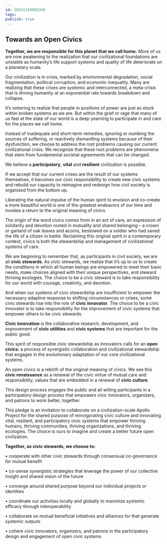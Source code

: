 ```yaml
---
id: 20241109085348
tags: 
publish: true
---
```

## Towards an Open Civics

**Together, we are responsible for this planet that we call home.** More of us are now awakening to the realization that our civilizational foundations are unstable as humanity’s life support systems and quality of life deteriorate on a planetary scale.

Our civilization is in crisis, marked by environmental degradation, social fragmentation, political corruption, and economic inequality. Many are realizing that these crises are systemic and interconnected, a meta-crisis that is driving humanity at an exponential rate towards breakdown and collapse.

It’s sobering to realize that people in positions of power are just as stuck within broken systems as we are. But within the grief or rage that many of us feel at the state of our world is a deep yearning to participate in and care for the places we call home.

Instead of inadequate and short-term remedies, ignoring or numbing the sources of suffering, or reactively dismantling systems because of their dysfunction, we choose to address the root problems causing our current civilizational crisis. We recognize that these root problems are phenomena that stem from fundamental societal agreements that can be changed.

We believe a **participatory**, **vital** and **resilient** civilization is possible.

If we accept that our current crises are the result of our systems themselves, it becomes our civic responsibility to create new civic systems and rebuild our capacity to reimagine and redesign how civil society is organized from the bottom up.

Liberating the natural impulse of the human spirit to envision and co-create a more beautiful world is one of the greatest endeavors of our time and invokes a return to the original meaning of civics.  
  
The origin of the word civics comes from in an act of care, an expression of solidarity and devotion rooted in mutuality and shared belonging – a crown or garland of oak leaves and acorns, bestowed on a soldier who had saved the life of a citizen in battle. Reclaiming this original spirit in a contemporary context, civics is both the stewardship and management of civilizational systems of care.

We are beginning to remember that, as participants in civil society, we are all **civic stewards**. As civic stewards, we realize that it’s up to us to create the conditions in which all human beings are empowered to meet their basic needs, make choices aligned with their unique perspectives, and steward thriving ecologies. The choice to be a civic steward is to take responsibility for our world with courage, creativity, and devotion.

And when our systems of civic stewardship are insufficient to empower the necessary adaptive response to shifting circumstances or crises, some civic stewards rise into the role of **civic innovator**. The choice to be a civic innovator is to take responsibility for the improvement of civic systems that empower others to be civic stewards.

**Civic innovation** is the collaborative research, development, and improvement of **civic utilities** and **civic systems** that are important for the public good.

This spirit of responsible civic stewardship as innovators calls for an **open civics:** a process of synergistic collaboration and civilizational stewardship that engages in the evolutionary adaptation of our core civilizational systems.  
  
An open civics is a rebirth of the original meaning of civics. We see this **civic renaissance** as a renewal of the civic virtue of mutual care and responsibility, values that are embedded in a renewal of **civic culture**.

This design process engages the public and all willing participants in a participatory design process that empowers civic innovators, organizers, and patrons to work better, together.

This pledge is an invitation to collaborate on a civilization-scale Apollo Project for the shared purpose of reinvigorating civic culture and innovating vital, resilient, and participatory civic systems that empower thriving humans, thriving communities, thriving organizations, and thriving ecologies. The choice is ours to imagine and create a better future open civilization.  

**Together, as civic stewards, we choose to:**

• cooperate with other civic stewards through consensual co-governance for mutual benefit

• co-sense synergistic strategies that leverage the power of our collective insight and shared vision of the future

• converge around shared purpose beyond our individual projects or identities

• coordinate our activities locally and globally to maximize systemic efficacy through interoperability

• collaborate on mutual beneficial initiatives and alliances for that generate systemic outputs

• cohere civic innovators, organizers, and patrons in the participatory design and engagement of open civic systems
